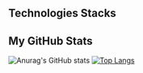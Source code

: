 ## Technologies Stacks

## My GitHub Stats

![Anurag's GitHub stats](https://github-readme-stats.vercel.app/api?username=Liocans&show_icons=true&theme=tokyonight) 
[![Top Langs](https://github-readme-stats.vercel.app/api/top-langs/?username=Liocans&theme=tokyonight)](https://github.com/anuraghazra/github-readme-stats)
